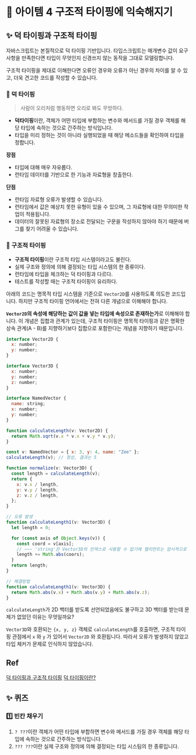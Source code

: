 # 🔎 아이템 4 구조적 타이핑에 익숙해지기

## ✨ 덕 타이핑과 구조적 타이핑

자바스크립트는 본질적으로 덕 타이핑 기반입니다. 타입스크립트는 매개변수 값이 요구사항을 만족한다면 타입이 무엇인지 신경쓰지 않는 동작을 그대로 모델링합니다.

구조적 타이핑을 제대로 이해한다면 오류인 경우와 오류가 아닌 경우의 차이를 알 수 있고, 더욱 견고한 코드를 작성할 수 있습니다.

### 👀 덕 타이핑

> 사람이 오리처럼 행동하면 오리로 봐도 무방하다.

- **덕타이핑**이란, 객체가 어떤 타입에 부합하는 변수와 메서드를 가질 경우 객체를 해당 타입에 속하는 것으로 간주하는 방식입니다.
- 타입을 미리 정하는 것이 아니라 실행되었을 때 해당 메소드들을 확인하여 타입을 정합니다.

**장점**

- 타입에 대해 매우 자유롭다.
- 런타임 데이터를 기반으로 한 기능과 자료형을 창출한다.

**단점**

- 런타임 자료형 오류가 발생할 수 있습니다.
- 런타임에서 값은 예상치 못한 유형이 있을 수 있으며, 그 자료형에 대한 무의미한 작업이 적용됩니다.
- 데이터의 잘못된 자료형의 장소로 전달되는 구문을 작성하지 않아야 하기 때문에 버그를 찾기 어려울 수 있습니다.

### 👀 구조적 타이핑

- **구조적 타이핑**이란 구조적 타입 시스템이라고도 불린다.
- 실제 구조와 정의에 의해 결정되는 타입 시스템의 한 종류이다.
- 런타임에 타입을 체크하는 덕 타이핑과 다르다.
- 테스트를 작성할 때는 구조적 타이핑이 유리하다.

아래의 코드는 명목적 타입 시스템을 기준으로 `Vector2D`를 사용하도록 의도한 코드입니다. 하지만 구조적 타이핑 언어에서는 전혀 다른 개념으로 이해해야 합니다.

**`Vector2D`의 속성에 해당하는 값이 값을 넣는 타입에 속성으로 존재하는가**로 이해해야 합니다. 이 개념은 집합과 관계가 있는데, 구조적 타이핑은 명목적 타이핑과 같은 명확한 상속 관계(A - B)를 지향하기보다 집합으로 포함한다는 개념을 지향하기 때문입니다.

```javascript
interface Vector2D {
  x: number;
  y: number;
}

interface Vector3D {
  x: number;
  y: number;
  z: number;
}

interface NamedVector {
  name: string;
  x: number;
  y: number;
}

function calculateLength(v: Vector2D) {
  return Math.sqrt(v.x * v.x + v.y * v.y);
}

const v: NamedVector = { x: 3, y: 4, name: "Zee" };
calculateLength(v); // 정상, 결과는 5

function normalize(v: Vector3D) {
  const length = calculateLength(v);
  return {
    x: v.x / length,
    y: v.y / length,
    z: v.z / length,
  };
}

// 오류 발생
function calculateLength1(v: Vector3D) {
  let length = 0;

  for (const axis of Object.keys(v)) {
    const coord = v[axis];
    // ~~~ 'string'은 Vector3D의 인덱스로 사용할 수 없기에 엘리먼트는 암시적으로 'any' 타입입니다.
    length += Math.abs(coors);
  }
  return length;
}

// 해결방법
function calculateLength1(v: Vector3D) {
  return Math.abs(v.x) + Math.abs(v.y) + Math.abs(v.z);
}
```

`calculateLength`가 2D 백터를 받도록 선언되었음에도 불구하고 3D 백터를 받는데 문제가 없었던 이유는 무엇일까요?

`Vector3D`와 호환되는 `{x, y, z}` 객체로 `calculateLength`를 호출하면, 구조적 타이핑 관점에서 `x` 와 `y` 가 있어서 `Vector2D` 와 호환됩니다. 따라서 오류가 발생하지 않았고 타입 체커가 문제로 인식하지 않았습니다.

## Ref

[덕 타이핑과 구조적 타이핑](https://vallista.kr/%EB%8D%95-%ED%83%80%EC%9D%B4%ED%95%91%EA%B3%BC-%EA%B5%AC%EC%A1%B0%EC%A0%81-%ED%83%80%EC%9D%B4%ED%95%91/)
[덕 타이핑이란?](https://nesoy.github.io/articles/2018-02/Duck-Typing)

## ✨ 퀴즈

### 1️⃣ 빈칸 채우기

1. `? ???`이란 객체가 어떤 타입에 부합하면 변수와 메서드를 가질 경우 객체를 해당 타입에 속하는 것으로 간주하는 방식입니다.
2. `??? ???`이란 실제 구조와 정의에 의해 결정되는 타입 시스팀의 한 종류입니다.
